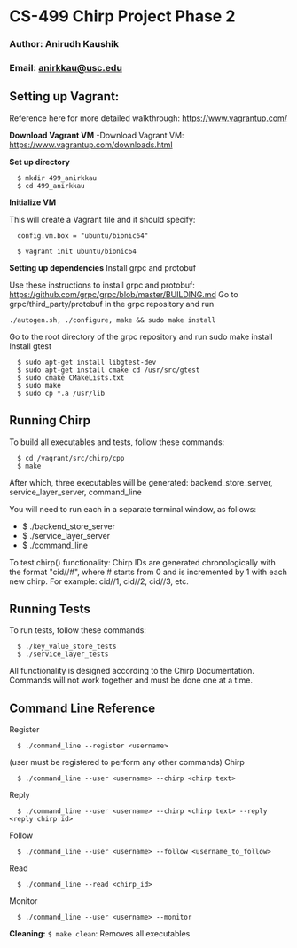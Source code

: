 # CS-499 Chirp Project Phase 2

### Author: Anirudh Kaushik
### Email: anirkkau@usc.edu

## Setting up Vagrant:

  Reference here for more detailed walkthrough: https://www.vagrantup.com/ 

  **Download Vagrant VM**
  -Download Vagrant VM: https://www.vagrantup.com/downloads.html

  **Set up directory**

  ```
    $ mkdir 499_anirkkau
    $ cd 499_anirkkau
  ```

  **Initialize VM**

  This will create a Vagrant file and it should specify:
  ```
    config.vm.box = "ubuntu/bionic64"
  ```

  ```
    $ vagrant init ubuntu/bionic64
  ```

  **Setting up dependencies**
Install grpc and protobuf

Use these instructions to install grpc and protobuf: https://github.com/grpc/grpc/blob/master/BUILDING.md
Go to grpc/third_party/protobuf in the grpc repository and run 

```./autogen.sh, ./configure, make && sudo make install```

Go to the root directory of the grpc repository and run sudo make install
Install gtest

```
  $ sudo apt-get install libgtest-dev
  $ sudo apt-get install cmake cd /usr/src/gtest 
  $ sudo cmake CMakeLists.txt 
  $ sudo make
  $ sudo cp *.a /usr/lib

```


## Running Chirp

  To build all executables and tests, follow these commands:
  ```
    $ cd /vagrant/src/chirp/cpp
    $ make
  ```

  After which, three executables will be generated: backend_store_server, service_layer_server, command_line

  You will need to run each in a separate terminal window, as follows:
  - $ ./backend_store_server
  - $ ./service_layer_server
  - $ ./command_line <flags>

  To test chirp() functionality:
  Chirp IDs are generated chronologically with the format "cid//#",
  where # starts from 0 and is incremented by 1 with each new chirp.
  For example: cid//1, cid//2, cid//3, etc.

## Running Tests
  To run tests, follow these commands:
  ```
    $ ./key_value_store_tests
    $ ./service_layer_tests
  ```

  All functionality is designed according to the Chirp Documentation. Commands will not work together and must be done one at a time.
  
## Command Line Reference

Register

```
  $ ./command_line --register <username>
```
(user must be registered to perform any other commands)
Chirp

```
  $ ./command_line --user <username> --chirp <chirp text>
```
Reply

```
  $ ./command_line --user <username> --chirp <chirp text> --reply <reply chirp id>
```
Follow

```
  $ ./command_line --user <username> --follow <username_to_follow>
```
Read

```
  $ ./command_line --read <chirp_id>
```
Monitor

```
  $ ./command_line --user <username> --monitor
```
**Cleaning:**
```$ make clean```: Removes all executables
